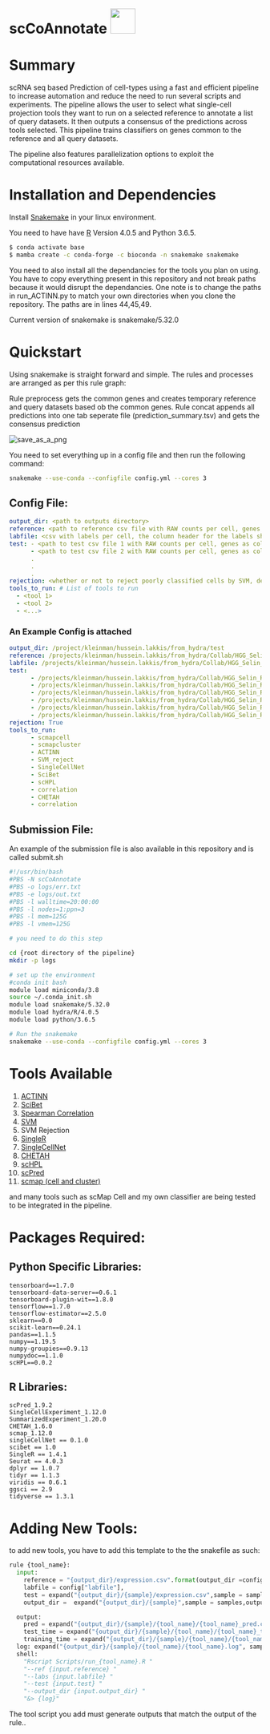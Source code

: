 # scCoAnnotate <img src ="https://user-images.githubusercontent.com/59002771/130340419-3d1eff0b-ecb2-4104-9bf4-1bb968aff433.png" width="50" height="50">

# Summary

scRNA seq based Prediction of cell-types using a fast and efficient pipeline to increase automation and reduce the need to run several scripts and experiments. The pipeline allows the user to select what single-cell projection tools they want to run on a selected reference to annotate a list of query datasets. It then outputs a consensus of the predictions across tools selected. This pipeline trains classifiers on genes common to the reference and all query datasets. 

The pipeline also features parallelization options to exploit the computational resources available. 

# Installation and Dependencies

Install [Snakemake](https://snakemake.readthedocs.io/en/stable/) in your linux environment.

You need to have have [R](https://www.r-project.org/) Version 4.0.5 and Python 3.6.5.

```bash
$ conda activate base
$ mamba create -c conda-forge -c bioconda -n snakemake snakemake
```



You need to also install all the dependancies for the tools you plan on using. You have to copy everything present in this repository and not break paths because it would disrupt the dependancies. One note is to change the paths in run_ACTINN.py to match your own directories when you clone the repository. The paths are in lines 44,45,49.



Current version of snakemake is snakemake/5.32.0

# Quickstart

Using snakemake is straight forward and simple. The rules and processes are arranged as per this rule graph:

Rule preprocess gets the common genes and creates temporary reference and query datasets based ob the common genes. Rule concat appends all predictions into one tab seperate file (prediction_summary.tsv) and gets the consensus prediction


![save_as_a_png](https://user-images.githubusercontent.com/59002771/178054140-e7129733-6a8f-4819-8162-c29b3954d303.png)




You need to set everything up in a config file and then run the following command:

```bash
snakemake --use-conda --configfile config.yml --cores 3
```

##  Config File:
```yaml 
output_dir: <path to outputs directory>
reference: <path to reference csv file with RAW counts per cell, genes as columns and cells as rows>
labfile: <csv with labels per cell, the column header for the labels should be "label">
test: - <path to test csv file 1 with RAW counts per cell, genes as columns and cells as rows>
      - <path to test csv file 2 with RAW counts per cell, genes as columns and cells as rows>
      .
      .
      .
rejection: <whether or not to reject poorly classified cells by SVM, default is True>
tools_to_run: # List of tools to run
  - <tool 1>
  - <tool 2>
  - <...>
```

### An Example Config is attached 

```yaml 
output_dir: /project/kleinman/hussein.lakkis/from_hydra/test
reference: /projects/kleinman/hussein.lakkis/from_hydra/Collab/HGG_Selin_Revision/reference/reference.csv
labfile: /projects/kleinman/hussein.lakkis/from_hydra/Collab/HGG_Selin_Revision/reference/labels.csv
test:
      - /projects/kleinman/hussein.lakkis/from_hydra/Collab/HGG_Selin_Revision/test/BT2016062/expression.csv
      - /projects/kleinman/hussein.lakkis/from_hydra/Collab/HGG_Selin_Revision/test/BT2018022/expression.csv
      - /projects/kleinman/hussein.lakkis/from_hydra/Collab/HGG_Selin_Revision/test/P-1190_S-1197/expression.csv
      - /projects/kleinman/hussein.lakkis/from_hydra/Collab/HGG_Selin_Revision/test/P-1569_S-1569/expression.csv
      - /projects/kleinman/hussein.lakkis/from_hydra/Collab/HGG_Selin_Revision/test/P-1694_S-1694_multiome/expression.csv
      - /projects/kleinman/hussein.lakkis/from_hydra/Collab/HGG_Selin_Revision/test/P-1701_S-1701_multiome/expression.csv
rejection: True
tools_to_run:
      - scmapcell
      - scmapcluster
      - ACTINN
      - SVM_reject
      - SingleCellNet
      - SciBet
      - scHPL
      - correlation
      - CHETAH
      - correlation
```

## Submission File:

An example of the submission file is also available in this repository and is called submit.sh

``` bash 
#!/usr/bin/bash
#PBS -N scCoAnnotate
#PBS -o logs/err.txt
#PBS -e logs/out.txt
#PBS -l walltime=20:00:00
#PBS -l nodes=1:ppn=3
#PBS -l mem=125G
#PBS -l vmem=125G

# you need to do this step 

cd {root directory of the pipeline}
mkdir -p logs

# set up the environment
#conda init bash
module load miniconda/3.8
source ~/.conda_init.sh
module load snakemake/5.32.0
module load hydra/R/4.0.5
module load python/3.6.5

# Run the snakemake
snakemake --use-conda --configfile config.yml --cores 3
```

# Tools Available

1. [ACTINN](https://github.com/mafeiyang/ACTINN)
2. [SciBet](https://github.com/PaulingLiu/scibet)
4. [Spearman Correlation](https://statistics.laerd.com/statistical-guides/spearmans-rank-order-correlation-statistical-guide.php)
5. [SVM](https://scikit-learn.org/stable/modules/svm.html)
6. SVM Rejection
7. [SingleR](https://bioconductor.org/packages/release/bioc/html/SingleR.html)
8. [SingleCellNet](https://github.com/pcahan1/singleCellNet)
9. [CHETAH](https://www.bioconductor.org/packages/release/bioc/html/CHETAH.html)
10. [scHPL](https://github.com/lcmmichielsen/scHPL)
11. [scPred](https://github.com/powellgenomicslab/scPred)
12. [scmap (cell and cluster)](https://bioconductor.org/packages/release/bioc/html/scmap.html)

and many tools such as scMap Cell and my own classifier are being tested to be integrated in the pipeline.



# Packages Required:

## Python Specific Libraries:

```
tensorboard==1.7.0
tensorboard-data-server==0.6.1
tensorboard-plugin-wit==1.8.0
tensorflow==1.7.0
tensorflow-estimator==2.5.0
sklearn==0.0
scikit-learn==0.24.1
pandas==1.1.5
numpy==1.19.5
numpy-groupies==0.9.13
numpydoc==1.1.0
scHPL==0.0.2
```

## R Libraries:

```
scPred_1.9.2
SingleCellExperiment_1.12.0
SummarizedExperiment_1.20.0
CHETAH_1.6.0
scmap_1.12.0 
singleCellNet == 0.1.0
scibet == 1.0
SingleR == 1.4.1
Seurat == 4.0.3
dplyr == 1.0.7
tidyr == 1.1.3
viridis == 0.6.1
ggsci == 2.9
tidyverse == 1.3.1
```
# Adding New Tools:

to add new tools, you have to add this template to the the snakefile as such:
``` python
rule {tool_name}:
  input:
    reference = "{output_dir}/expression.csv".format(output_dir =config['output_dir']),
    labfile = config["labfile"],
    test = expand("{output_dir}/{sample}/expression.csv",sample = samples,output_dir=config['output_dir']),
    output_dir =  expand("{output_dir}/{sample}",sample = samples,output_dir=config['output_dir'])

  output:
    pred = expand("{output_dir}/{sample}/{tool_name}/{tool_name}_pred.csv", sample  = samples,output_dir=config["output_dir"]),
    test_time = expand("{output_dir}/{sample}/{tool_name}/{tool_name}_test_time.csv",sample  = samples,output_dir=config["output_dir"]),
    training_time = expand("{output_dir}/{sample}/{tool_name}/{tool_name}_training_time.csv",sample  = samples,output_dir=config["output_dir"])
  log: expand("{output_dir}/{sample}/{tool_name}/{tool_name}.log", sample = samples,output_dir=config["output_dir"])
  shell:
    "Rscript Scripts/run_{tool_name}.R "
    "--ref {input.reference} "
    "--labs {input.labfile} "
    "--test {input.test} "
    "--output_dir {input.output_dir} "
    "&> {log}"
 ```   
 The tool script you add must generate outputs that match the output of the rule..



